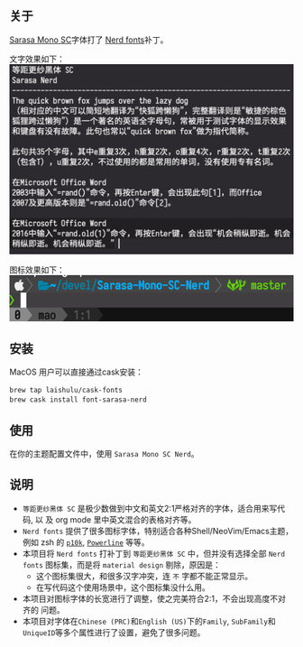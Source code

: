 ## 关于

[Sarasa Mono SC](https://github.com/be5invis/Sarasa-Gothic)字体打了 [Nerd
fonts](https://github.com/ryanoasis/nerd-fonts)补丁。

文字效果如下：
![文字效果](screenshots/character.png)

图标效果如下：
![图标效果](screenshots/icon.png)

## 安装
MacOS 用户可以直接通过cask安装：
``` sh
brew tap laishulu/cask-fonts
brew cask install font-sarasa-nerd
```

## 使用
在你的主题配置文件中，使用 `Sarasa Mono SC Nerd`。

## 说明
- `等距更纱黑体 SC` 是极少数做到中文和英文2:1严格对齐的字体，适合用来写代码, 以
  及 org mode 里中英文混合的表格对齐等。
- `Nerd fonts` 提供了很多图标字体，特别适合各种Shell/NeoVim/Emacs主题，例如 zsh 的
  [`p10k`](https://github.com/romkatv/powerlevel10k), 
  [`Powerline`](https://github.com/powerline/powerline) 等等。
- 本项目将 `Nerd fonts` 打补丁到 `等距更纱黑体 SC` 中，但并没有选择全部 `Nerd
  fonts` 图标集，而是将 `material design` 剔除，原因是：
  - 这个图标集很大，和很多汉字冲突，连 `不` 字都不能正常显示。
  - 在写代码这个使用场景中，这个图标集没什么用。
- 本项目对图标字体的长宽进行了调整，使之完美符合2:1，不会出现高度不对齐的
  问题。
- 本项目对字体在`Chinese (PRC)`和`English (US)`下的`Family`, `SubFamily`和
  `UniqueID`等多个属性进行了设置，避免了很多问题。
